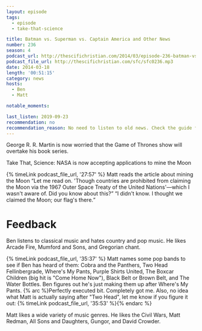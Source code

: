 ```yaml
---
layout: episode
tags:
  - episode
  - take-that-science

title: Batman vs. Superman vs. Captain America and Other News
number: 236
season: 4
podcast_url: http://thescifichristian.com/2014/03/episode-236-batman-vs-superman-vs-captain-america/
podcast_file_url: http://thescifichristian.com/sfc/sfc0236.mp3
date: 2014-03-18
length: '00:51:15'
category: news
hosts:
  - Ben
  - Matt

notable_moments:

last_listen: 2019-09-23
recommendation: no
recommendation_reason: No need to listen to old news. Check the guide for what's interesting in hindsight.|Any notable feedback is included in the guide.
---
```

George R. R. Martin is now worried that the Game of Thrones show will overtake his book series. 

Take That, Science: NASA is now accepting applications to mine the Moon

<div class="quote">
  {% timeLink podcast_file_url, '27:57' %}
  <span class="quote-context is-size-6">Matt reads the article about mining the Moon</span>
  <q class="matt">Let me read on. 'Though countries are prohibited from claiming the Moon via the 1967 Outer Space Treaty of the United Nations'—which I wasn't aware of. Did you know about this?</q>
  <q class="ben">I didn't know. I thought we claimed the Moon; our flag's there.</q>
</div>



# Feedback
Ben listens to classical music and hates country and pop music. He likes Arcade Fire, Mumford and Sons, and Gregorian chant. 

{% timeLink podcast_file_url, '35:37' %} Matt names some pop bands to see if Ben has heard of them: Cobra and the Panthers, Two Head Fellinbergrade, Where's My Pants, Purple Shirts United, The Boxcar Children (big hit is "Come Home Now"), Black Belt or Brown Belt, and The Water Bottles. Ben figures out he's just making them up after Where's My Pants. {% arc %}Perfectly executed bit. Completely got me. Also, no idea what Matt is actually saying after "Two Head", let me know if you figure it out: {% timeLink podcast_file_url, '35:53' %}{% endarc %}

Matt likes a wide variety of music genres. He likes the Civil Wars, Matt Redman, All Sons and Daughters, Gungor, and David Crowder.